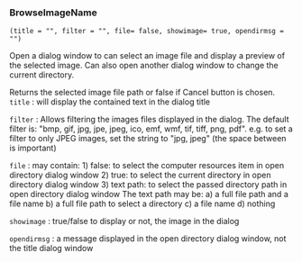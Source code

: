 ### BrowseImageName

``` suneido
(title = "", filter = "", file= false, showimage= true, opendirmsg = "")
```

Open a dialog window to can select an image file and display a preview of the selected image. Can also open another dialog window to change the current directory.

Returns the selected image file path or false if Cancel button is chosen.
`title`
: will display the contained text in the dialog title

`filter`
: Allows filtering the images files displayed in the dialog. The default filter is:  "bmp, gif, jpg, jpe, jpeg, ico, emf, wmf, tif, tiff, png, pdf". e.g. to set a filter to only JPEG images, set the string to "jpg, jpeg" (the space between is important)

`file`
: may contain: 
    1) false: to select the computer resources item in open directory dialog window
    2) true: to select the current directory in open directory dialog window
    3) text path: to select the passed directory path in open directory dialog window
    The text path may be:
    a) a full file path and a file name 
    b) a full file path to select a directory 
    c) a file name
    d) nothing

`showimage`
: true/false to display or not, the image in the dialog

`opendirmsg`
: a message displayed in the open directory dialog window, not the title dialog window